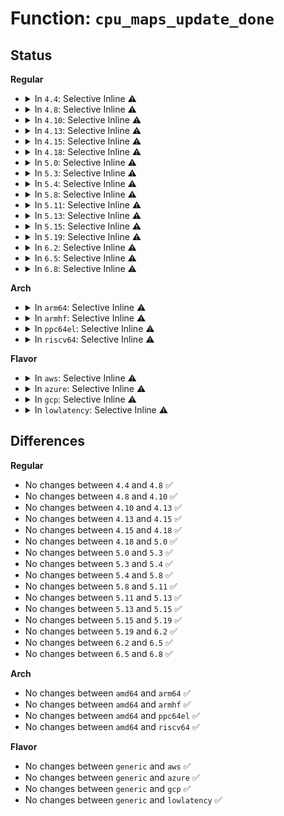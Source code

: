 # Function: <code>cpu_maps_update_done</code>

## Status
<b>Regular</b>
<ul>
<li>
<details>
<summary>In <code>4.4</code>: Selective Inline ⚠️</summary>

```c
void cpu_maps_update_done();
```

**Collision:** Unique Global

**Inline:** Selective

**Transformation:** False

**Instances:**

```
In kernel/cpu.c (ffffffff81081100)
Location: kernel/cpu.c:46
Inline: True
Inline callers:
  - kernel/cpu.c:cpu_hotplug_disable
  - kernel/cpu.c:cpu_hotplug_enable
  - kernel/cpu.c:register_cpu_notifier
  - kernel/cpu.c:unregister_cpu_notifier
  - kernel/cpu.c:cpu_down
  - kernel/cpu.c:disable_nonboot_cpus
  - kernel/cpu.c:enable_nonboot_cpus
Direct callers:
  - arch/x86/entry/vdso/vma.c:init_vdso
  - arch/x86/events/amd/uncore.c:amd_uncore_init
  - arch/x86/events/amd/uncore.c:amd_uncore_init
  - arch/x86/events/amd/ibs.c:amd_ibs_init
  - arch/x86/events/intel/rapl.c:rapl_pmu_init
  - arch/x86/events/intel/rapl.c:rapl_pmu_init
  - arch/x86/kernel/cpu/mcheck/mce.c:mcheck_init_device
  - arch/x86/kernel/cpu/mcheck/mce.c:mcheck_init_device
  - kernel/profile.c:create_proc_profile
  - kernel/trace/ring_buffer.c:ring_buffer_free
  - kernel/trace/ring_buffer.c:__ring_buffer_alloc
  - kernel/trace/ring_buffer.c:__ring_buffer_alloc
  - kernel/events/core.c:perf_event_init
  - mm/vmstat.c:setup_vmstat
  - mm/zswap.c:__zswap_pool_release
  - mm/zswap.c:zswap_pool_create
  - mm/zswap.c:zswap_pool_create
  - mm/zswap.c:init_zswap
  - mm/zswap.c:init_zswap
  - mm/zswap.c:init_zswap
  - mm/zsmalloc.c:zs_unregister_cpu_notifier
  - drivers/idle/intel_idle.c:intel_idle_exit
  - drivers/acpi/acpi_processor.c:acpi_processor_add
  - drivers/acpi/acpi_processor.c:acpi_processor_remove
  - drivers/base/topology.c:topology_sysfs_init
  - drivers/base/cacheinfo.c:cacheinfo_sysfs_init
  - arch/x86/pci/amd_bus.c:amd_postcore_init
  - net/core/flow.c:flow_cache_init
  - net/core/flow.c:flow_cache_init
```
**Symbols:**

```
ffffffff81081100-ffffffff81081117: cpu_maps_update_done (STB_GLOBAL)
```
</details>
</li>
<li>
<details>
<summary>In <code>4.8</code>: Selective Inline ⚠️</summary>

```c
void cpu_maps_update_done();
```

**Collision:** Unique Global

**Inline:** Selective

**Transformation:** False

**Instances:**

```
In kernel/cpu.c (ffffffff81084ec0)
Location: kernel/cpu.c:123
Inline: True
Inline callers:
  - kernel/cpu.c:enable_nonboot_cpus
  - kernel/cpu.c:disable_nonboot_cpus
  - kernel/cpu.c:do_cpu_down
  - kernel/cpu.c:unregister_cpu_notifier
  - kernel/cpu.c:register_cpu_notifier
  - kernel/cpu.c:cpu_hotplug_enable
  - kernel/cpu.c:cpu_hotplug_disable
Direct callers:
  - arch/x86/kernel/cpu/mcheck/mce.c:mcheck_init_device
  - arch/x86/kernel/cpu/mcheck/mce.c:mcheck_init_device
  - kernel/trace/ring_buffer.c:ring_buffer_free
  - kernel/trace/ring_buffer.c:__ring_buffer_alloc
  - kernel/trace/ring_buffer.c:__ring_buffer_alloc
  - mm/vmstat.c:setup_vmstat
  - mm/zswap.c:init_zswap
  - mm/zswap.c:init_zswap
  - mm/zswap.c:init_zswap
  - mm/zswap.c:__zswap_pool_release
  - mm/zswap.c:zswap_pool_create
  - mm/zswap.c:zswap_pool_create
  - mm/zsmalloc.c:zs_unregister_cpu_notifier
  - drivers/acpi/acpi_processor.c:acpi_processor_remove
  - drivers/acpi/acpi_processor.c:acpi_processor_add
  - drivers/base/topology.c:topology_sysfs_init
  - drivers/base/cacheinfo.c:cacheinfo_sysfs_init
  - arch/x86/pci/amd_bus.c:amd_postcore_init
  - net/core/flow.c:flow_cache_init
  - net/core/flow.c:flow_cache_init
```
**Symbols:**

```
ffffffff81083610-ffffffff81083627: cpu_maps_update_done (STB_GLOBAL)
```
</details>
</li>
<li>
<details>
<summary>In <code>4.10</code>: Selective Inline ⚠️</summary>

```c
void cpu_maps_update_done();
```

**Collision:** Unique Global

**Inline:** Selective

**Transformation:** False

**Instances:**

```
In kernel/cpu.c (ffffffff81089e6d)
Location: kernel/cpu.c:192
Inline: True
Inline callers:
  - kernel/cpu.c:enable_nonboot_cpus
  - kernel/cpu.c:freeze_secondary_cpus
  - kernel/cpu.c:do_cpu_down
  - kernel/cpu.c:cpu_hotplug_enable
  - kernel/cpu.c:cpu_hotplug_disable
Direct callers:
  - drivers/acpi/acpi_processor.c:acpi_processor_remove
  - drivers/acpi/acpi_processor.c:acpi_processor_add
```
**Symbols:**

```
ffffffff810895e0-ffffffff810895f7: cpu_maps_update_done (STB_GLOBAL)
```
</details>
</li>
<li>
<details>
<summary>In <code>4.13</code>: Selective Inline ⚠️</summary>

```c
void cpu_maps_update_done();
```

**Collision:** Unique Global

**Inline:** Selective

**Transformation:** False

**Instances:**

```
In kernel/cpu.c (ffffffff81086d2d)
Location: kernel/cpu.c:201
Inline: True
Inline callers:
  - kernel/cpu.c:enable_nonboot_cpus
  - kernel/cpu.c:freeze_secondary_cpus
  - kernel/cpu.c:do_cpu_down
  - kernel/cpu.c:cpu_hotplug_enable
  - kernel/cpu.c:cpu_hotplug_disable
Direct callers:
  - drivers/acpi/acpi_processor.c:acpi_processor_remove
  - drivers/acpi/acpi_processor.c:acpi_processor_get_info
  - drivers/acpi/acpi_processor.c:acpi_processor_get_info
```
**Symbols:**

```
ffffffff810868f0-ffffffff81086907: cpu_maps_update_done (STB_GLOBAL)
```
</details>
</li>
<li>
<details>
<summary>In <code>4.15</code>: Selective Inline ⚠️</summary>

```c
void cpu_maps_update_done();
```

**Collision:** Unique Global

**Inline:** Selective

**Transformation:** False

**Instances:**

```
In kernel/cpu.c (ffffffff8108dacd)
Location: kernel/cpu.c:276
Inline: True
Inline callers:
  - kernel/cpu.c:enable_nonboot_cpus
  - kernel/cpu.c:freeze_secondary_cpus
  - kernel/cpu.c:do_cpu_down
  - kernel/cpu.c:cpu_hotplug_enable
  - kernel/cpu.c:cpu_hotplug_disable
Direct callers:
  - drivers/acpi/acpi_processor.c:acpi_processor_remove
  - drivers/acpi/acpi_processor.c:acpi_processor_get_info
  - drivers/acpi/acpi_processor.c:acpi_processor_get_info
```
**Symbols:**

```
ffffffff8108d6a0-ffffffff8108d6b7: cpu_maps_update_done (STB_GLOBAL)
```
</details>
</li>
<li>
<details>
<summary>In <code>4.18</code>: Selective Inline ⚠️</summary>

```c
void cpu_maps_update_done();
```

**Collision:** Unique Global

**Inline:** Selective

**Transformation:** False

**Instances:**

```
In kernel/cpu.c (ffffffff810910a3)
Location: kernel/cpu.c:273
Inline: True
Inline callers:
  - kernel/cpu.c:store_smt_control
  - kernel/cpu.c:store_smt_control
  - kernel/cpu.c:enable_nonboot_cpus
  - kernel/cpu.c:freeze_secondary_cpus
  - kernel/cpu.c:do_cpu_down
  - kernel/cpu.c:cpu_hotplug_enable
  - kernel/cpu.c:cpu_hotplug_disable
Direct callers:
  - drivers/acpi/acpi_processor.c:acpi_processor_remove
  - drivers/acpi/acpi_processor.c:acpi_processor_get_info
  - drivers/acpi/acpi_processor.c:acpi_processor_get_info
```
**Symbols:**

```
ffffffff81091230-ffffffff81091247: cpu_maps_update_done (STB_GLOBAL)
```
</details>
</li>
<li>
<details>
<summary>In <code>5.0</code>: Selective Inline ⚠️</summary>

```c
void cpu_maps_update_done();
```

**Collision:** Unique Global

**Inline:** Selective

**Transformation:** False

**Instances:**

```
In kernel/cpu.c (ffffffff8109942c)
Location: kernel/cpu.c:271
Inline: True
Inline callers:
  - kernel/cpu.c:store_smt_control
  - kernel/cpu.c:enable_nonboot_cpus
  - kernel/cpu.c:freeze_secondary_cpus
  - kernel/cpu.c:do_cpu_down
  - kernel/cpu.c:cpu_hotplug_enable
  - kernel/cpu.c:cpu_hotplug_disable
Direct callers:
  - drivers/acpi/acpi_processor.c:acpi_processor_remove
  - drivers/acpi/acpi_processor.c:acpi_processor_get_info
  - drivers/acpi/acpi_processor.c:acpi_processor_get_info
```
**Symbols:**

```
ffffffff81098ed0-ffffffff81098ee7: cpu_maps_update_done (STB_GLOBAL)
```
</details>
</li>
<li>
<details>
<summary>In <code>5.3</code>: Selective Inline ⚠️</summary>

```c
void cpu_maps_update_done();
```

**Collision:** Unique Global

**Inline:** Selective

**Transformation:** False

**Instances:**

```
In kernel/cpu.c (ffffffff8109de48)
Location: kernel/cpu.c:272
Inline: True
Inline callers:
  - kernel/cpu.c:cpuhp_smt_enable
  - kernel/cpu.c:cpuhp_smt_disable
  - kernel/cpu.c:enable_nonboot_cpus
  - kernel/cpu.c:freeze_secondary_cpus
  - kernel/cpu.c:do_cpu_down
  - kernel/cpu.c:cpu_hotplug_enable
  - kernel/cpu.c:cpu_hotplug_disable
Direct callers:
  - drivers/acpi/acpi_processor.c:acpi_processor_remove
  - drivers/acpi/acpi_processor.c:acpi_processor_get_info
  - drivers/acpi/acpi_processor.c:acpi_processor_get_info
```
**Symbols:**

```
ffffffff8109d450-ffffffff8109d467: cpu_maps_update_done (STB_GLOBAL)
```
</details>
</li>
<li>
<details>
<summary>In <code>5.4</code>: Selective Inline ⚠️</summary>

```c
void cpu_maps_update_done();
```

**Collision:** Unique Global

**Inline:** Selective

**Transformation:** False

**Instances:**

```
In kernel/cpu.c (ffffffff810a4398)
Location: kernel/cpu.c:275
Inline: True
Inline callers:
  - kernel/cpu.c:cpuhp_smt_enable
  - kernel/cpu.c:cpuhp_smt_disable
  - kernel/cpu.c:enable_nonboot_cpus
  - kernel/cpu.c:freeze_secondary_cpus
  - kernel/cpu.c:do_cpu_down
  - kernel/cpu.c:cpu_hotplug_enable
  - kernel/cpu.c:cpu_hotplug_disable
Direct callers:
  - drivers/acpi/acpi_processor.c:acpi_processor_remove
  - drivers/acpi/acpi_processor.c:acpi_processor_get_info
  - drivers/acpi/acpi_processor.c:acpi_processor_get_info
```
**Symbols:**

```
ffffffff810a39a0-ffffffff810a39b7: cpu_maps_update_done (STB_GLOBAL)
```
</details>
</li>
<li>
<details>
<summary>In <code>5.8</code>: Selective Inline ⚠️</summary>

```c
void cpu_maps_update_done();
```

**Collision:** Unique Global

**Inline:** Selective

**Transformation:** False

**Instances:**

```
In kernel/cpu.c (ffffffff810aae1f)
Location: kernel/cpu.c:276
Inline: True
Inline callers:
  - kernel/cpu.c:write_cpuhp_target
  - kernel/cpu.c:cpuhp_smt_enable
  - kernel/cpu.c:cpuhp_smt_disable
  - kernel/cpu.c:cpu_hotplug_pm_callback
  - kernel/cpu.c:cpu_hotplug_pm_callback
  - kernel/cpu.c:thaw_secondary_cpus
  - kernel/cpu.c:freeze_secondary_cpus
  - kernel/cpu.c:smp_shutdown_nonboot_cpus
  - kernel/cpu.c:cpu_device_down
Direct callers:
  - drivers/acpi/acpi_processor.c:acpi_processor_remove
  - drivers/acpi/acpi_processor.c:acpi_processor_get_info
  - drivers/acpi/acpi_processor.c:acpi_processor_get_info
```
**Symbols:**

```
ffffffff810aaa70-ffffffff810aaa87: cpu_maps_update_done (STB_GLOBAL)
```
</details>
</li>
<li>
<details>
<summary>In <code>5.11</code>: Selective Inline ⚠️</summary>

```c
void cpu_maps_update_done();
```

**Collision:** Unique Global

**Inline:** Selective

**Transformation:** False

**Instances:**

```
In kernel/cpu.c (ffffffff810a66af)
Location: kernel/cpu.c:276
Inline: True
Inline callers:
  - kernel/cpu.c:write_cpuhp_target
  - kernel/cpu.c:cpuhp_smt_enable
  - kernel/cpu.c:cpuhp_smt_disable
  - kernel/cpu.c:cpu_hotplug_pm_callback
  - kernel/cpu.c:cpu_hotplug_pm_callback
  - kernel/cpu.c:thaw_secondary_cpus
  - kernel/cpu.c:freeze_secondary_cpus
  - kernel/cpu.c:smp_shutdown_nonboot_cpus
  - kernel/cpu.c:cpu_device_down
Direct callers:
  - drivers/acpi/acpi_processor.c:acpi_processor_remove
  - drivers/acpi/acpi_processor.c:acpi_processor_get_info
  - drivers/acpi/acpi_processor.c:acpi_processor_get_info
```
**Symbols:**

```
ffffffff810a6300-ffffffff810a6317: cpu_maps_update_done (STB_GLOBAL)
```
</details>
</li>
<li>
<details>
<summary>In <code>5.13</code>: Selective Inline ⚠️</summary>

```c
void cpu_maps_update_done();
```

**Collision:** Unique Global

**Inline:** Selective

**Transformation:** False

**Instances:**

```
In kernel/cpu.c (ffffffff810a771f)
Location: kernel/cpu.c:281
Inline: True
Inline callers:
  - kernel/cpu.c:write_cpuhp_target
  - kernel/cpu.c:cpuhp_smt_enable
  - kernel/cpu.c:cpuhp_smt_disable
  - kernel/cpu.c:cpu_hotplug_pm_callback
  - kernel/cpu.c:cpu_hotplug_pm_callback
  - kernel/cpu.c:thaw_secondary_cpus
  - kernel/cpu.c:freeze_secondary_cpus
  - kernel/cpu.c:smp_shutdown_nonboot_cpus
  - kernel/cpu.c:cpu_device_down
Direct callers:
  - drivers/acpi/acpi_processor.c:acpi_processor_remove
  - drivers/acpi/acpi_processor.c:acpi_processor_get_info
  - drivers/acpi/acpi_processor.c:acpi_processor_get_info
```
**Symbols:**

```
ffffffff810a7260-ffffffff810a7277: cpu_maps_update_done (STB_GLOBAL)
```
</details>
</li>
<li>
<details>
<summary>In <code>5.15</code>: Selective Inline ⚠️</summary>

```c
void cpu_maps_update_done();
```

**Collision:** Unique Global

**Inline:** Selective

**Transformation:** False

**Instances:**

```
In kernel/cpu.c (ffffffff810b9162)
Location: kernel/cpu.c:292
Inline: True
Inline callers:
  - kernel/cpu.c:target_store
  - kernel/cpu.c:cpuhp_smt_enable
  - kernel/cpu.c:cpuhp_smt_disable
  - kernel/cpu.c:cpu_hotplug_pm_callback
  - kernel/cpu.c:cpu_hotplug_pm_callback
  - kernel/cpu.c:thaw_secondary_cpus
  - kernel/cpu.c:freeze_secondary_cpus
  - kernel/cpu.c:smp_shutdown_nonboot_cpus
  - kernel/cpu.c:cpu_device_down
Direct callers:
  - drivers/acpi/acpi_processor.c:acpi_processor_remove
  - drivers/acpi/acpi_processor.c:acpi_processor_get_info
  - drivers/acpi/acpi_processor.c:acpi_processor_get_info
```
**Symbols:**

```
ffffffff810b8c50-ffffffff810b8c67: cpu_maps_update_done (STB_GLOBAL)
```
</details>
</li>
<li>
<details>
<summary>In <code>5.19</code>: Selective Inline ⚠️</summary>

```c
void cpu_maps_update_done();
```

**Collision:** Unique Global

**Inline:** Selective

**Transformation:** False

**Instances:**

```
In kernel/cpu.c (ffffffff810cfae8)
Location: kernel/cpu.c:293
Inline: True
Inline callers:
  - kernel/cpu.c:target_store
  - kernel/cpu.c:cpuhp_smt_enable
  - kernel/cpu.c:cpuhp_smt_disable
  - kernel/cpu.c:cpu_hotplug_pm_callback
  - kernel/cpu.c:cpu_hotplug_pm_callback
  - kernel/cpu.c:thaw_secondary_cpus
  - kernel/cpu.c:freeze_secondary_cpus
  - kernel/cpu.c:smp_shutdown_nonboot_cpus
  - kernel/cpu.c:cpu_device_down
Direct callers:
  - drivers/acpi/acpi_processor.c:acpi_processor_remove
  - drivers/acpi/acpi_processor.c:acpi_processor_get_info
  - drivers/acpi/acpi_processor.c:acpi_processor_get_info
  - drivers/acpi/acpi_processor.c:acpi_processor_get_info
```
**Symbols:**

```
ffffffff810cf590-ffffffff810cf5ad: cpu_maps_update_done (STB_GLOBAL)
```
</details>
</li>
<li>
<details>
<summary>In <code>6.2</code>: Selective Inline ⚠️</summary>

```c
void cpu_maps_update_done();
```

**Collision:** Unique Global

**Inline:** Selective

**Transformation:** False

**Instances:**

```
In kernel/cpu.c (ffffffff810edefc)
Location: kernel/cpu.c:293
Inline: True
Inline callers:
  - kernel/cpu.c:target_store
  - kernel/cpu.c:cpuhp_smt_enable
  - kernel/cpu.c:cpuhp_smt_disable
  - kernel/cpu.c:cpu_hotplug_pm_callback
  - kernel/cpu.c:cpu_hotplug_pm_callback
  - kernel/cpu.c:thaw_secondary_cpus
  - kernel/cpu.c:freeze_secondary_cpus
  - kernel/cpu.c:smp_shutdown_nonboot_cpus
  - kernel/cpu.c:cpu_device_down
Direct callers:
  - drivers/acpi/acpi_processor.c:acpi_processor_remove
  - drivers/acpi/acpi_processor.c:acpi_processor_get_info
  - drivers/acpi/acpi_processor.c:acpi_processor_get_info
  - drivers/acpi/acpi_processor.c:acpi_processor_get_info
```
**Symbols:**

```
ffffffff810ed940-ffffffff810ed95d: cpu_maps_update_done (STB_GLOBAL)
```
</details>
</li>
<li>
<details>
<summary>In <code>6.5</code>: Selective Inline ⚠️</summary>

```c
void cpu_maps_update_done();
```

**Collision:** Unique Global

**Inline:** Selective

**Transformation:** False

**Instances:**

```
In kernel/cpu.c (ffffffff810f9fce)
Location: kernel/cpu.c:472
Inline: True
Inline callers:
  - kernel/cpu.c:target_store
  - kernel/cpu.c:cpuhp_smt_enable
  - kernel/cpu.c:cpuhp_smt_disable
  - kernel/cpu.c:cpu_hotplug_pm_callback
  - kernel/cpu.c:cpu_hotplug_pm_callback
  - kernel/cpu.c:thaw_secondary_cpus
  - kernel/cpu.c:freeze_secondary_cpus
  - kernel/cpu.c:smp_shutdown_nonboot_cpus
  - kernel/cpu.c:cpu_device_down
Direct callers:
  - drivers/acpi/acpi_processor.c:acpi_processor_remove
  - drivers/acpi/acpi_processor.c:acpi_processor_get_info
  - drivers/acpi/acpi_processor.c:acpi_processor_get_info
  - drivers/acpi/acpi_processor.c:acpi_processor_get_info
```
**Symbols:**

```
ffffffff810f99f0-ffffffff810f9a0d: cpu_maps_update_done (STB_GLOBAL)
```
</details>
</li>
<li>
<details>
<summary>In <code>6.8</code>: Selective Inline ⚠️</summary>

```c
void cpu_maps_update_done();
```

**Collision:** Unique Global

**Inline:** Selective

**Transformation:** False

**Instances:**

```
In kernel/cpu.c (ffffffff811033ee)
Location: kernel/cpu.c:472
Inline: True
Inline callers:
  - kernel/cpu.c:target_store
  - kernel/cpu.c:cpuhp_smt_enable
  - kernel/cpu.c:cpuhp_smt_disable
  - kernel/cpu.c:cpu_hotplug_pm_callback
  - kernel/cpu.c:cpu_hotplug_pm_callback
  - kernel/cpu.c:thaw_secondary_cpus
  - kernel/cpu.c:freeze_secondary_cpus
  - kernel/cpu.c:smp_shutdown_nonboot_cpus
  - kernel/cpu.c:cpu_device_down
Direct callers:
  - drivers/acpi/acpi_processor.c:acpi_processor_remove
  - drivers/acpi/acpi_processor.c:acpi_processor_get_info
  - drivers/acpi/acpi_processor.c:acpi_processor_get_info
  - drivers/acpi/acpi_processor.c:acpi_processor_get_info
```
**Symbols:**

```
ffffffff81102e00-ffffffff81102e1d: cpu_maps_update_done (STB_GLOBAL)
```
</details>
</li>
</ul>
<b>Arch</b>
<ul>
<li>
<details>
<summary>In <code>arm64</code>: Selective Inline ⚠️</summary>

```c
void cpu_maps_update_done();
```

**Collision:** Unique Global

**Inline:** Selective

**Transformation:** False

**Instances:**

```
In kernel/cpu.c (ffff8000100f9dfc)
Location: kernel/cpu.c:275
Inline: True
Inline callers:
  - kernel/cpu.c:enable_nonboot_cpus
  - kernel/cpu.c:freeze_secondary_cpus
  - kernel/cpu.c:do_cpu_down
  - kernel/cpu.c:cpu_hotplug_enable
  - kernel/cpu.c:cpu_hotplug_disable
Direct callers:
  - drivers/acpi/acpi_processor.c:acpi_processor_remove
  - drivers/acpi/acpi_processor.c:acpi_processor_get_info
  - drivers/acpi/acpi_processor.c:acpi_processor_get_info
```
**Symbols:**

```
ffff8000100f9290-ffff8000100f92b4: cpu_maps_update_done (STB_GLOBAL)
```
</details>
</li>
<li>
<details>
<summary>In <code>armhf</code>: Selective Inline ⚠️</summary>

```c
void cpu_maps_update_done();
```

**Collision:** Unique Global

**Inline:** Selective

**Transformation:** False

**Instances:**

```
In kernel/cpu.c (c0358050)
Location: kernel/cpu.c:275
Inline: True
Inline callers:
  - kernel/cpu.c:enable_nonboot_cpus
  - kernel/cpu.c:freeze_secondary_cpus
  - kernel/cpu.c:do_cpu_up
  - kernel/cpu.c:do_cpu_down
  - kernel/cpu.c:cpu_hotplug_enable
  - kernel/cpu.c:cpu_hotplug_disable
```
**Symbols:**

```
c03575ac-c03575d0: cpu_maps_update_done (STB_GLOBAL)
```
</details>
</li>
<li>
<details>
<summary>In <code>ppc64el</code>: Selective Inline ⚠️</summary>

```c
void cpu_maps_update_done();
```

**Collision:** Unique Global

**Inline:** Selective

**Transformation:** False

**Instances:**

```
In kernel/cpu.c (c000000000140eb0)
Location: kernel/cpu.c:275
Inline: True
Inline callers:
  - kernel/cpu.c:enable_nonboot_cpus
  - kernel/cpu.c:freeze_secondary_cpus
  - kernel/cpu.c:do_cpu_down
  - kernel/cpu.c:cpu_hotplug_enable
  - kernel/cpu.c:cpu_hotplug_disable
Direct callers:
  - arch/powerpc/platforms/pseries/hotplug-cpu.c:__machine_initcall_pseries_pseries_cpu_hotplug_init
  - arch/powerpc/platforms/pseries/hotplug-cpu.c:dlpar_cpu_remove
  - arch/powerpc/platforms/pseries/hotplug-cpu.c:dlpar_cpu_remove
  - arch/powerpc/platforms/pseries/hotplug-cpu.c:dlpar_online_cpu
  - arch/powerpc/platforms/pseries/hotplug-cpu.c:dlpar_online_cpu
  - arch/powerpc/platforms/pseries/hotplug-cpu.c:pseries_add_processor
```
**Symbols:**

```
c00000000013fff0-c00000000014002c: cpu_maps_update_done (STB_GLOBAL)
```
</details>
</li>
<li>
<details>
<summary>In <code>riscv64</code>: Selective Inline ⚠️</summary>

```c
void cpu_maps_update_done();
```

**Collision:** Unique Global

**Inline:** Selective

**Transformation:** False

**Instances:**

```
In kernel/cpu.c (ffffffe0000c3f0a)
Location: kernel/cpu.c:275
Inline: True
Inline callers:
  - kernel/cpu.c:cpu_up
```
**Symbols:**

```
ffffffe0000c3dc8-ffffffe0000c3df2: cpu_maps_update_done (STB_GLOBAL)
```
</details>
</li>
</ul>
<b>Flavor</b>
<ul>
<li>
<details>
<summary>In <code>aws</code>: Selective Inline ⚠️</summary>

```c
void cpu_maps_update_done();
```

**Collision:** Unique Global

**Inline:** Selective

**Transformation:** False

**Instances:**

```
In kernel/cpu.c (ffffffff8109dcb8)
Location: kernel/cpu.c:275
Inline: True
Inline callers:
  - kernel/cpu.c:cpuhp_smt_enable
  - kernel/cpu.c:cpuhp_smt_disable
  - kernel/cpu.c:enable_nonboot_cpus
  - kernel/cpu.c:freeze_secondary_cpus
  - kernel/cpu.c:do_cpu_down
  - kernel/cpu.c:cpu_hotplug_enable
  - kernel/cpu.c:cpu_hotplug_disable
Direct callers:
  - drivers/acpi/acpi_processor.c:acpi_processor_remove
  - drivers/acpi/acpi_processor.c:acpi_processor_get_info
  - drivers/acpi/acpi_processor.c:acpi_processor_get_info
```
**Symbols:**

```
ffffffff8109d2c0-ffffffff8109d2d7: cpu_maps_update_done (STB_GLOBAL)
```
</details>
</li>
<li>
<details>
<summary>In <code>azure</code>: Selective Inline ⚠️</summary>

```c
void cpu_maps_update_done();
```

**Collision:** Unique Global

**Inline:** Selective

**Transformation:** False

**Instances:**

```
In kernel/cpu.c (ffffffff8108c6d8)
Location: kernel/cpu.c:275
Inline: True
Inline callers:
  - kernel/cpu.c:cpuhp_smt_enable
  - kernel/cpu.c:cpuhp_smt_disable
  - kernel/cpu.c:enable_nonboot_cpus
  - kernel/cpu.c:freeze_secondary_cpus
  - kernel/cpu.c:do_cpu_down
  - kernel/cpu.c:cpu_hotplug_enable
  - kernel/cpu.c:cpu_hotplug_disable
Direct callers:
  - drivers/acpi/acpi_processor.c:acpi_processor_remove
  - drivers/acpi/acpi_processor.c:acpi_processor_get_info
  - drivers/acpi/acpi_processor.c:acpi_processor_get_info
```
**Symbols:**

```
ffffffff8108bce0-ffffffff8108bcf7: cpu_maps_update_done (STB_GLOBAL)
```
</details>
</li>
<li>
<details>
<summary>In <code>gcp</code>: Selective Inline ⚠️</summary>

```c
void cpu_maps_update_done();
```

**Collision:** Unique Global

**Inline:** Selective

**Transformation:** False

**Instances:**

```
In kernel/cpu.c (ffffffff8109dc68)
Location: kernel/cpu.c:275
Inline: True
Inline callers:
  - kernel/cpu.c:cpuhp_smt_enable
  - kernel/cpu.c:cpuhp_smt_disable
  - kernel/cpu.c:enable_nonboot_cpus
  - kernel/cpu.c:freeze_secondary_cpus
  - kernel/cpu.c:do_cpu_down
  - kernel/cpu.c:cpu_hotplug_enable
  - kernel/cpu.c:cpu_hotplug_disable
Direct callers:
  - drivers/acpi/acpi_processor.c:acpi_processor_remove
  - drivers/acpi/acpi_processor.c:acpi_processor_get_info
  - drivers/acpi/acpi_processor.c:acpi_processor_get_info
```
**Symbols:**

```
ffffffff8109d270-ffffffff8109d287: cpu_maps_update_done (STB_GLOBAL)
```
</details>
</li>
<li>
<details>
<summary>In <code>lowlatency</code>: Selective Inline ⚠️</summary>

```c
void cpu_maps_update_done();
```

**Collision:** Unique Global

**Inline:** Selective

**Transformation:** False

**Instances:**

```
In kernel/cpu.c (ffffffff810a5b58)
Location: kernel/cpu.c:275
Inline: True
Inline callers:
  - kernel/cpu.c:cpuhp_smt_enable
  - kernel/cpu.c:cpuhp_smt_disable
  - kernel/cpu.c:enable_nonboot_cpus
  - kernel/cpu.c:freeze_secondary_cpus
  - kernel/cpu.c:do_cpu_down
  - kernel/cpu.c:cpu_hotplug_enable
  - kernel/cpu.c:cpu_hotplug_disable
Direct callers:
  - drivers/acpi/acpi_processor.c:acpi_processor_remove
  - drivers/acpi/acpi_processor.c:acpi_processor_get_info
  - drivers/acpi/acpi_processor.c:acpi_processor_get_info
```
**Symbols:**

```
ffffffff810a50f0-ffffffff810a5107: cpu_maps_update_done (STB_GLOBAL)
```
</details>
</li>
</ul>

## Differences
<b>Regular</b>
<ul>
<li>
No changes between <code>4.4</code> and <code>4.8</code> ✅
</li>
<li>
No changes between <code>4.8</code> and <code>4.10</code> ✅
</li>
<li>
No changes between <code>4.10</code> and <code>4.13</code> ✅
</li>
<li>
No changes between <code>4.13</code> and <code>4.15</code> ✅
</li>
<li>
No changes between <code>4.15</code> and <code>4.18</code> ✅
</li>
<li>
No changes between <code>4.18</code> and <code>5.0</code> ✅
</li>
<li>
No changes between <code>5.0</code> and <code>5.3</code> ✅
</li>
<li>
No changes between <code>5.3</code> and <code>5.4</code> ✅
</li>
<li>
No changes between <code>5.4</code> and <code>5.8</code> ✅
</li>
<li>
No changes between <code>5.8</code> and <code>5.11</code> ✅
</li>
<li>
No changes between <code>5.11</code> and <code>5.13</code> ✅
</li>
<li>
No changes between <code>5.13</code> and <code>5.15</code> ✅
</li>
<li>
No changes between <code>5.15</code> and <code>5.19</code> ✅
</li>
<li>
No changes between <code>5.19</code> and <code>6.2</code> ✅
</li>
<li>
No changes between <code>6.2</code> and <code>6.5</code> ✅
</li>
<li>
No changes between <code>6.5</code> and <code>6.8</code> ✅
</li>
</ul>
<b>Arch</b>
<ul>
<li>
No changes between <code>amd64</code> and <code>arm64</code> ✅
</li>
<li>
No changes between <code>amd64</code> and <code>armhf</code> ✅
</li>
<li>
No changes between <code>amd64</code> and <code>ppc64el</code> ✅
</li>
<li>
No changes between <code>amd64</code> and <code>riscv64</code> ✅
</li>
</ul>
<b>Flavor</b>
<ul>
<li>
No changes between <code>generic</code> and <code>aws</code> ✅
</li>
<li>
No changes between <code>generic</code> and <code>azure</code> ✅
</li>
<li>
No changes between <code>generic</code> and <code>gcp</code> ✅
</li>
<li>
No changes between <code>generic</code> and <code>lowlatency</code> ✅
</li>
</ul>
